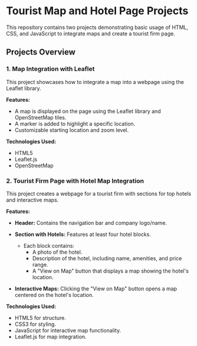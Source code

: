 # Tourist Map and Hotel Page Projects

This repository contains two projects demonstrating basic usage of HTML, CSS, and JavaScript to integrate maps and create a tourist firm page.

## Projects Overview

### 1. Map Integration with Leaflet

This project showcases how to integrate a map into a webpage using the Leaflet library.

**Features:**

- A map is displayed on the page using the Leaflet library and OpenStreetMap tiles.
- A marker is added to highlight a specific location.
- Customizable starting location and zoom level.

**Technologies Used:**

- HTML5
- Leaflet.js
- OpenStreetMap

### 2. Tourist Firm Page with Hotel Map Integration

This project creates a webpage for a tourist firm with sections for top hotels and interactive maps.

**Features:**

- **Header:** Contains the navigation bar and company logo/name.

- **Section with Hotels:** Features at least four hotel blocks.
  - Each block contains:
    - A photo of the hotel.
    - Description of the hotel, including name, amenities, and price range.
    - A "View on Map" button that displays a map showing the hotel's location.
- **Interactive Maps:** Clicking the "View on Map" button opens a map centered on the hotel's location.

**Technologies Used:**

- HTML5 for structure.
- CSS3 for styling.
- JavaScript for interactive map functionality.
- Leaflet.js for map integration.
